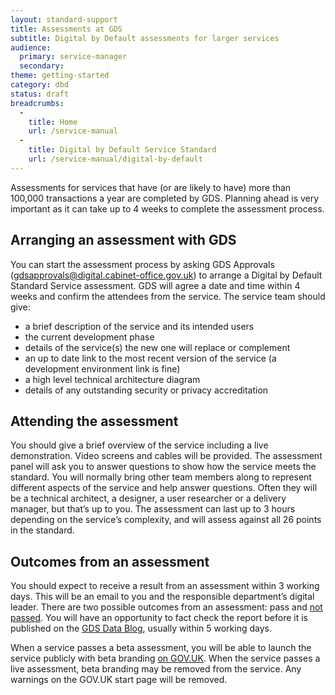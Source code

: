 ```yaml
---
layout: standard-support
title: Assessments at GDS
subtitle: Digital by Default assessments for larger services
audience:
  primary: service-manager
  secondary:
theme: getting-started
category: dbd
status: draft
breadcrumbs:
  -
    title: Home
    url: /service-manual
  -
    title: Digital by Default Service Standard
    url: /service-manual/digital-by-default
---
```


Assessments for services that have (or are likely to have) more than 100,000 transactions a year are completed by GDS. Planning ahead is very important as it can take up to 4 weeks to complete the assessment process.

## Arranging an assessment with GDS

You can start the assessment process by asking GDS Approvals (gdsapprovals@digital.cabinet-office.gov.uk) to arrange a Digital by Default Standard Service assessment. GDS will agree a date and time within 4 weeks and confirm the attendees from the service. The service team should give:

* a brief description of the service and its intended users
* the current development phase
* details of the service(s) the new one will replace or complement
* an up to date link to the most recent version of the service (a development environment link is fine)
* a high level technical architecture diagram
* details of any outstanding security or privacy accreditation

## Attending the assessment

You should give a brief overview of the service including a live demonstration. Video screens and cables will be provided. The assessment panel will ask you to answer questions to show how the service meets the standard. You will normally bring other team members along to represent different aspects of the service and help answer questions. Often they will be a technical architect, a designer, a user researcher or a delivery manager, but that’s up to you. The assessment can last up to 3 hours depending on the service’s complexity, and will assess against all 26 points in the standard.

## Outcomes from an assessment

You should expect to receive a result from an assessment within 3 working days. This will be an email to you and the responsible department’s digital leader. There are two possible outcomes from an assessment: pass and [not passed](/service-manual/digital-by-default/failure-to-meet-the-standard). You will have an opportunity to fact check the report before it is published on the [GDS Data Blog](https://gdsdata.blog.gov.uk/category/service-assessments/), usually within 5 working days.

When a service passes a beta assessment, you will be able to launch the service publicly with beta branding [on GOV.UK](/service-manual/domain-names/setting-up.html). When the service passes a live assessment, beta branding may be removed from the service. Any warnings on the GOV.UK start page will be removed.
